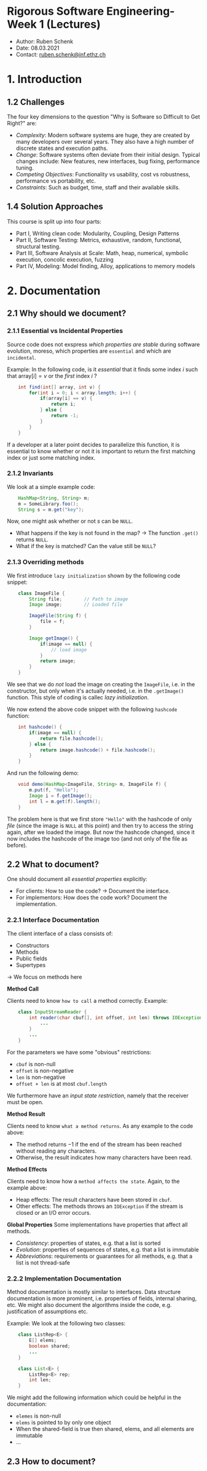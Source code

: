 # Rigorous Software Engineering- Week 1 (Lectures)
- Author: Ruben Schenk
- Date: 08.03.2021
- Contact: ruben.schenk@inf.ethz.ch

# 1. Introduction
## 1.2 Challenges
The four key dimensions to the question "Why is Software so Difficult to Get Right?" are:
- *Complexity*: Modern software systems are huge, they are created by many developers over several years. They also have a high number of discrete states and execution paths.
- *Change*: Software systems often deviate from their initial design. Typical changes include: New features, new interfaces, bug fixing, performance tuning.
- *Competing Objectives*: Functionality vs usability, cost vs robustness, performance vs portability, etc.
- *Constraints*: Such as budget, time, staff and their available skills.


## 1.4 Solution Approaches
This course is split up into four parts:
- Part I, Writing clean code: Modularity, Coupling, Design Patterns
- Part II, Software Testing: Metrics, exhaustive, random, functional, structural testing.
- Part III, Software Analysis at Scale: Math, heap, numerical, symbolic execution, concolic execution, fuzzing
- Part IV, Modeling: Model finding, Alloy, applications to memory models

# 2. Documentation
## 2.1 Why should we document?
### 2.1.1 Essential vs Incidental Properties
Source code does not exspress *which properties are stable* during software evolution, moreso, which properties are `essential` and which are `incidental`.

Example: In the following code, is it *essential* that it finds some index $i$ such that $\text{array}[i] = v$ or the *first* index $i$ ?

```java
    int find(int[] array, int v) {
        for(int i = 0; i < array.length; i++) {
            if(array[i] == v) {
                return i;
            } else {
                return -1;
            }
        }
    }
```

If a developer at a later point decides to parallelize this function, it is essential to know whether or not it is important to return the first matching index or just some matching index.

### 2.1.2 Invariants
We look at a simple example code:

```java
    HashMap<String, String> m;
    m = SomeLibrary.foo();
    String s = m.get("key");
```

Now, one might ask whether or not $s$ can be `NULL`.
- What happens if the key is not found in the map? -> The function `.get()` returns `NULL`.
- What if the key is matched? Can the value still be `NULL`?

### 2.1.3 Overriding methods
We first introduce `lazy initialization` shown by the following code snippet:

```java
    class ImageFile {
        String file;        // Path to image
        Image image;        // Loaded file

        ImageFile(String f) {
            file = f;
        }

        Image getImage() {
            if(image == null) {
                // load image
            }
            return image;
        }
    }
```

We see that we do *not* load the image on creating the `ImageFile`, i.e. in the constructor, but only when it's actually needed, i.e. in the `.getImage()` function. This style of coding is callec *lazy initialization*.

We now extend the above code snippet with the following `hashcode` function:

```java
    int hashcode() {
        if(image == null) {
            return file.hashcode();
        } else {
            return image.hashcode() + file.hashcode();
        }
    }
```

And run the following demo:

```java
    void demo(HashMap<ImageFile, String> m, ImageFile f) {
        m.put(f, "Hello");
        Image i = f.getImage();
        int l = m.get(f).length();
    }
```

The problem here is that we first store `"Hello"` with the hashcode of only *file* (since the image is `NULL` at this point) and then try to access the string again, after we loaded the image. But now the hashcode changed, since it now includes the hashcode of the image too (and not only of the file as before).


## 2.2 What to document?
One should document all *essential properties* explicitly:
- For clients: How to use the code? -> Document the interface.
- For implementors: How does the code work? Document the implementation.

### 2.2.1 Interface Documentation
The client interface of a class consists of:
- Constructors
- Methods
- Public fields
- Supertypes

-> We focus on methods here

**Method Call**

Clients need to know `how to call` a method correctly. Example:

```java
    class InputStreamReader {
        int reader(char cbuf[], int offset, int len) throws IOException {
            ...
        }
        ...
    }
```

For the parameters we have some "obvious" restrictions:
- `cbuf` is non-null
- `offset` is non-negative
- `len` is non-negative
- `offset + len` is at most `cbuf.length`

We furthermore have an *input state restriction*, namely that the receiver must be open.

**Method Result**

Clients need to know `what a method returns`. As any example to the code above:
- The method returns $-1$ if the end of the stream has been reached without reading any characters.
- Otherwise, the result indicates how many characters have been read.

**Method Effects**

Clients need to know how a `method affects the state`. Again, to the example above:
- Heap effects: The result characters have been stored in `cbuf`.
- Other effects: The methods throws an `IOException` if the stream is closed or an I/O error occurs.

**Global Properties**
Some implementations have properties that affect all methods.
- *Consistency*: properties of states, e.g. that a list is sorted
- *Evolution*: properties of sequences of states, e.g. that a list is immutable
- *Abbreviations*: requirements or guarantees for all methods, e.g. that a list is not thread-safe

### 2.2.2 Implementation Documentation
Method documentation is mostly similar to interfaces. Data structure documentation is more prominent, i.e. properties of fields, internal sharing, etc. We might also document the algorithms inside the code, e.g. justification of assumptions etc.

Example: We look at the following two classes:

```java
    class ListRep<E> {
        E[] elems;
        boolean shared;
        ...
    }

    class List<E> {
        ListRep<E> rep;
        int len;
    }
```

We might add the following information which could be helpful in the documentation:
- `elemes` is non-null
- `elems` is pointed to by only one object
- When the shared-field is true then shared, elems, and all elements are immutable
- ...

## 2.3 How to document?